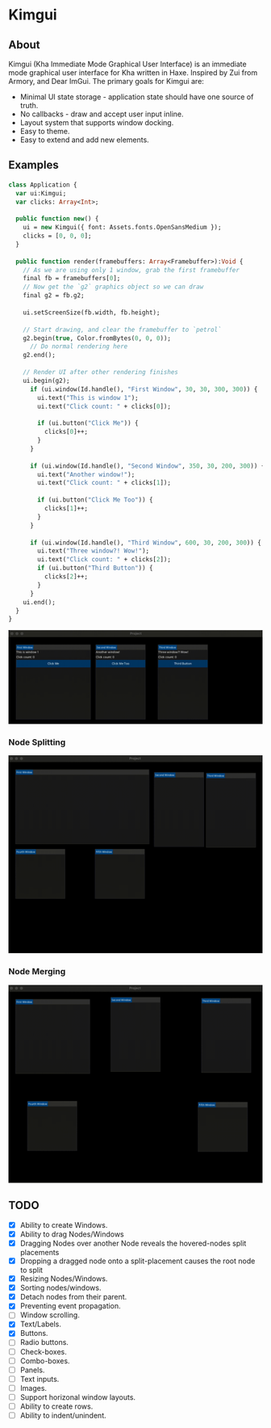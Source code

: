 # Kimgui

## About
Kimgui (Kha Immediate Mode Graphical User Interface) is an immediate mode graphical user interface for Kha written in Haxe. Inspired by Zui from Armory, and Dear ImGui. The primary goals for Kimgui are:

- Minimal UI state storage - application state should have one source of truth.
- No callbacks - draw and accept user input inline.
- Layout system that supports window docking.
- Easy to theme.
- Easy to extend and add new elements.

## Examples

```haxe
class Application {
  var ui:Kimgui;
  var clicks: Array<Int>;

  public function new() {
    ui = new Kimgui({ font: Assets.fonts.OpenSansMedium });
    clicks = [0, 0, 0];
  }

  public function render(framebuffers: Array<Framebuffer>):Void {
    // As we are using only 1 window, grab the first framebuffer
    final fb = framebuffers[0];
    // Now get the `g2` graphics object so we can draw
    final g2 = fb.g2;

    ui.setScreenSize(fb.width, fb.height);

    // Start drawing, and clear the framebuffer to `petrol`
    g2.begin(true, Color.fromBytes(0, 0, 0));
      // Do normal rendering here
    g2.end();

    // Render UI after other rendering finishes
    ui.begin(g2);
      if (ui.window(Id.handle(), "First Window", 30, 30, 300, 300)) {
        ui.text("This is window 1");
        ui.text("Click count: " + clicks[0]);

        if (ui.button("Click Me")) {
          clicks[0]++;
        }
      }
      
      if (ui.window(Id.handle(), "Second Window", 350, 30, 200, 300)) {
        ui.text("Another window!");
        ui.text("Click count: " + clicks[1]);

        if (ui.button("Click Me Too")) {
          clicks[1]++;
        }
      }

      if (ui.window(Id.handle(), "Third Window", 600, 30, 200, 300)) {
        ui.text("Three window?! Wow!");
        ui.text("Click count: " + clicks[2]);
        if (ui.button("Third Button")) {
          clicks[2]++;
        }
      }
    ui.end();
  }
}
```
![Example with buttons](support/images/buttons.gif)

### Node Splitting
![Example of window splitting](support/images/splittingUnsplitting.gif)

### Node Merging
![Example of window merging](support/images/mergingUnmerging.gif)

## TODO

- [x] Ability to create Windows.
- [x] Ability to drag Nodes/Windows
- [x] Dragging Nodes over another Node reveals the hovered-nodes split placements
- [x] Dropping a dragged node onto a split-placement causes the root node to split
- [x] Resizing Nodes/Windows.
- [x] Sorting nodes/windows.
- [x] Detach nodes from their parent.
- [x] Preventing event propagation.
- [ ] Window scrolling.
- [x] Text/Labels.
- [x] Buttons.
- [ ] Radio buttons.
- [ ] Check-boxes.
- [ ] Combo-boxes.
- [ ] Panels.
- [ ] Text inputs.
- [ ] Images.
- [ ] Support horizonal window layouts.
- [ ] Ability to create rows.
- [ ] Ability to indent/unindent.